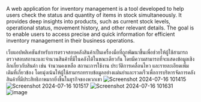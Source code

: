 A web application for inventory management is a tool developed to help users check the status and quantity of items in stock simultaneously. It provides deep insights into products, such as current stock levels, operational status, movement history, and other relevant details. The goal is to enable users to access precise and quick information for efficient inventory management in their business operations.

เว็บแอปพลิเคชันสำหรับการตรวจสอบคลังสินค้าเป็นเครื่องมือที่ถูกพัฒนาขึ้นเพื่อช่วยให้ผู้ใช้สามารถตรวจสอบสถานะและจำนวนสินค้าที่มีในคลังได้ในขณะเดียวกัน โดยมีความสามารถที่จะแสดงข้อมูลเชิงลึกเกี่ยวกับสินค้า เช่น จำนวนคงเหลือ สถานะการใช้งาน ประวัติการเคลื่อนไหว และรายละเอียดเพิ่มเติมที่เกี่ยวข้อง โดยมุ่งเน้นให้ผู้ใช้สามารถทราบข้อมูลอย่างแม่นยำและรวดเร็วเพื่อการบริหารจัดการคลังสินค้าที่มีประสิทธิภาพมากยิ่งขึ้นในธุรกิจของพวกเขา
![Screenshot 2024-07-16 101415](https://github.com/user-attachments/assets/651b0dbf-4b5d-4209-8234-7c9dc8f463a4)
![Screenshot 2024-07-16 101517](https://github.com/user-attachments/assets/61d3a604-6787-4d87-88b6-006d658c683f)
![Screenshot 2024-07-16 101631](https://github.com/user-attachments/assets/acabf031-6a54-4961-9cd7-5d1e5ac8887c)
![image](https://github.com/user-attachments/assets/6c61ecd6-27b3-4772-8fda-ca4a55811e25)


